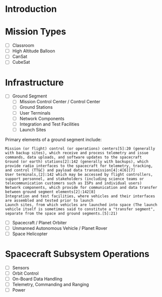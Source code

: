 Introduction
==

# Mission Types

- [ ] Classroom
- [ ] High Altitude Balloon
- [ ] CanSat
- [ ] CubeSat

# Infrastructure

- [ ] Ground Segment
  - [ ] Mission Control Center / Control Center
  - [ ] Ground Stations
  - [ ] User Terminals
  - [ ] Network Components
  - [ ] Integration and Test Facilities
  - [ ] Launch Sites

Primary elements of a ground segment include:

    Mission (or flight) control (or operations) centers[5]:20 (generally with backup sites), which receive and process telemetry and issue commands, data uploads, and software updates to the spacecraft
    Ground (or earth) stations[2]:142 (generally with backups), which provide radio interfaces to the spacecraft for telemetry, tracking, and control (TT&C) and payload data transmission[4]:4[6][7]
    User terminals,[2]:142 which may be accessed by flight controllers, support personnel, and stakeholders (including science teams or telecommunication customers such as ISPs and individual users)
    Network components, which provide for communication and data transfer between ground segment elements[2]:142[8]
    Integration and test facilities, where vehicles and their interfaces are assembled and tested prior to launch
    Launch sites, from which vehicles are launched into space (The launch vehicle itself is sometimes said to constitute a "transfer segment", separate from the space and ground segments.[5]:21)

- [ ] Spacecraft / Planet Orbiter
- [ ] Unmanned Autonomous Vehicle / Planet Rover
- [ ] Space Helicopter

# Spacecraft Subsystem Operations

- [ ] Sensors
- [ ] Orbit Control
- [ ] On-Board Data Handling
- [ ] Telemetry, Commanding and Ranging
- [ ] Power
